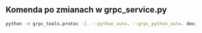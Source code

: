 ## Komenda po zmianach w grpc_service.py
```bash
python -m grpc_tools.protoc -I. --python_out=. --grpc_python_out=. devices.proto
```
